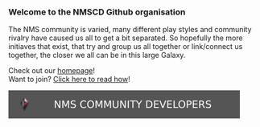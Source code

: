 ### Welcome to the NMSCD Github organisation

The NMS community is varied, many different play styles and community rivalry have caused us all to get a bit separated. So hopefully the more initiaves that exist, that try and group us all together or link/connect us together, the closer we all can be in this large Galaxy.

Check out our [homepage][website]! <br />
Want to join? [Click here to read how][join]!

[![Supported by the No Man's Sky Community Developers & Designers](https://raw.githubusercontent.com/NMSCD/About/master/badge/no-status.svg)](https://github.com/NMSCD)

[website]: https://nmscd.github.io?ref=nmscdGithub
[join]: https://github.com/NMSCD/About#how-to-join?ref=nmscdGithub
